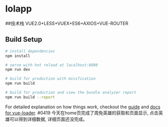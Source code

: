 # lolapp


##技术栈 VUE2.0+LESS+VUEX+ES6+AXIOS+VUE-ROUTER


## Build Setup

``` bash
# install dependencies
npm install

# serve with hot reload at localhost:8080
npm run dev

# build for production with minification
npm run build

# build for production and view the bundle analyzer report
npm run build --report
```

For detailed explanation on how things work, checkout the [guide](http://vuejs-templates.github.io/webpack/) and [docs for vue-loader](http://vuejs.github.io/vue-loader).
#0419
今天在home页完成了周免英雄的获取和页面显示, 点击英雄可以得到详细数据, 详细页面还没完成。
